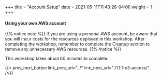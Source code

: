+++
title = "Account Setup"
date =  2021-05-11T11:43:28-04:00
weight = 1
+++

#### Using your own AWS account

{{% notice note %}}
If you are using a personal AWS account, be aware that you will incur costs for the resources deployed in this workshop. After completing the workshop, remember to complete the [Cleanup](../../7-cleanup/) section to remove any unnecessary AWS resources.
{{% /notice %}}

This workshop takes about 60 minutes to complete. 

{{< prev_next_button link_prev_url="../" link_next_url="./1.1.1-s3-access/" />}}
